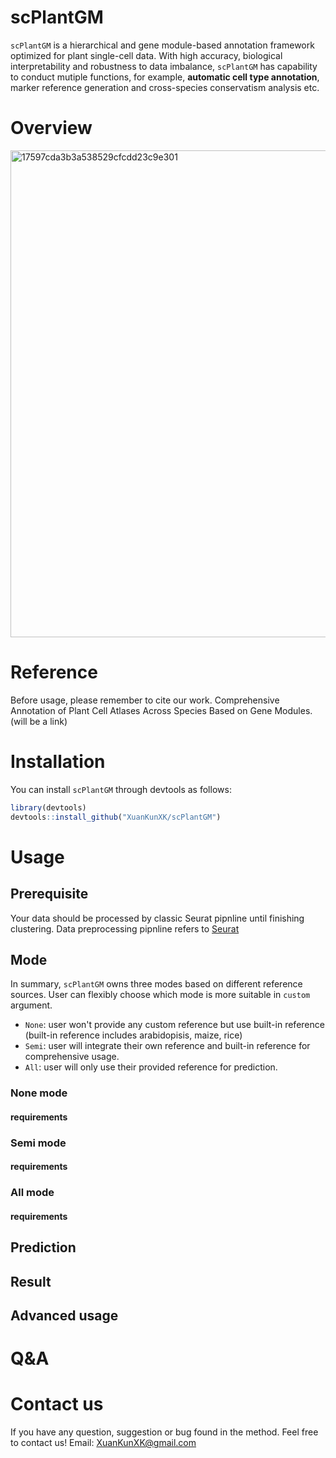 # scPlantGM
`scPlantGM` is a hierarchical and gene module-based annotation framework optimized for plant single-cell data. With high accuracy, biological interpretability and robustness to data imbalance, `scPlantGM` has capability to conduct mutiple functions, for example, **automatic cell type annotation**, marker reference generation and cross-species conservatism analysis etc.

# Overview
<img width="779" alt="17597cda3b3a538529cfcdd23c9e301" src="https://github.com/user-attachments/assets/d1efd773-230b-4f19-8b43-c1d693b3c084" />

# Reference
Before usage, please remember to cite our work. Comprehensive Annotation of Plant Cell Atlases Across Species Based on Gene Modules.(will be a link)

# Installation
You can install `scPlantGM` through devtools as follows:

```r
library(devtools)
devtools::install_github("XuanKunXK/scPlantGM")
```

# Usage
## Prerequisite
Your data should be processed by classic Seurat pipnline until finishing clustering. Data preprocessing pipnline refers to [Seurat](https://satijalab.org/seurat/)

## Mode
In summary, `scPlantGM` owns three modes based on different reference sources. User can flexibly choose which mode is more suitable in `custom` argument.
- `None`: user won't provide any custom reference but use built-in reference (built-in reference includes arabidopisis, maize, rice)
- `Semi`: user will integrate their own reference and built-in reference for comprehensive usage.
- `All`: user will only use their provided reference for prediction.
### None mode
#### requirements
### Semi mode
#### requirements
### All mode
#### requirements

## Prediction

## Result

## Advanced usage

# Q&A

# Contact us
If you have any question, suggestion or bug found in the method. Feel free to contact us! Email: XuanKunXK@gmail.com
